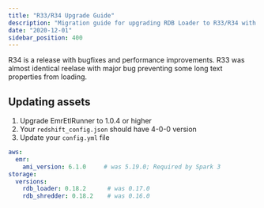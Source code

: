 ```yaml
---
title: "R33/R34 Upgrade Guide"
description: "Migration guide for upgrading RDB Loader to R33/R34 with performance improvements, bug fixes, and updated EMR configuration for Spark 3."
date: "2020-12-01"
sidebar_position: 400
---
```


R34 is a release with bugfixes and performance improvements. R33 was almost identical reelase with major bug preventing some long text properties from loading.

## Updating assets

1. Upgrade EmrEtlRunner to 1.0.4 or higher
2. Your `redshift_config.json` should have 4-0-0 version
3. Update your `config.yml` file

```yaml
aws:
  emr:
    ami_version: 6.1.0     # was 5.19.0; Required by Spark 3
storage:
  versions:
    rdb_loader: 0.18.2      # was 0.17.0
    rdb_shredder: 0.18.2    # was 0.16.0
```
